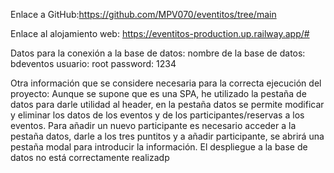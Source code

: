 Enlace a GitHub:https://github.com/MPV070/eventitos/tree/main

Enlace al alojamiento web: https://eventitos-production.up.railway.app/#

Datos para la conexión a la base de datos:
nombre de la base de datos: bdeventos
usuario: root
password: 1234

Otra información que se considere necesaria para la correcta ejecución del proyecto:
Aunque se supone que es una SPA, he utilizado la pestaña de datos para darle utilidad al header, en la pestaña datos se permite modificar y eliminar los datos de los eventos y de los participantes/reservas a los eventos. Para añadir un nuevo participante es necesario acceder a la pestaña datos, darle a los tres puntitos y a añadir participante, se abrirá una pestaña modal para introducir la información. El despliegue a la base de datos no está correctamente realizadp

